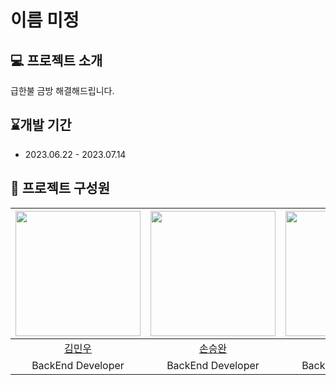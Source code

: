 # **이름 미정**

## 💻 프로젝트 소개

급한불 금방 해결해드립니다.

## ⌛개발 기간

- 2023.06.22 - 2023.07.14

## 🦁 프로젝트 구성원
| [<img src="https://avatars.githubusercontent.com/Kminwoo97" width="200">](https://github.com/Kminwoo97) | [<img src="https://avatars.githubusercontent.com/Hypersand" width="200">](https://github.com/Hypersand) | [<img src="https://avatars.githubusercontent.com/yurrrrri" width="200">](https://github.com/yurrrrri) | [<img src="https://avatars.githubusercontent.com/udonggi" width="200">](https://github.com/udonggi) | [<img src="https://avatars.githubusercontent.com/Min9807" width="200">](https://github.com/Min9807) |
|:-------------------------------------------------------------------------------------------------------:|:-------------------------------------------------------------------------------------------------------:|:-----------------------------------------------------------------------------------------------------:|:---------------------------------------------------------------------------------------------------:|:---------------------------------------------------------------------------------------------------:|
|                                   [김민우](https://github.com/Kminwoo97)                                   |                                   [손승완](https://github.com/Hypersand)                                   |                                  [손유리](https://github.com/yurrrrri)                                   |                                  [유동기](https://github.com/udonggi)                                  |                                  [이정민](https://github.com/Min9807)                                  |
|                                            BackEnd Developer                                            |                                            BackEnd Developer                                            |                                           BackEnd Developer                                           |                                          BackEnd Developer                                          |                                          BackEnd Developer                                          |
